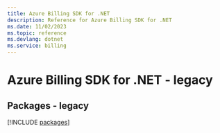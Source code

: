 ```yaml
---
title: Azure Billing SDK for .NET
description: Reference for Azure Billing SDK for .NET
ms.date: 11/02/2023
ms.topic: reference
ms.devlang: dotnet
ms.service: billing
---
```

# Azure Billing SDK for .NET - legacy
## Packages - legacy
[!INCLUDE [packages](billing-index.md)]